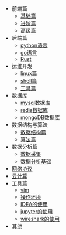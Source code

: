 * 前端篇
  * [基础篇](前端篇/基础篇/_sidebar.md)
  * [进阶篇](前端篇/进阶篇/_sidebar.md)
  * [高级篇](前端篇/高级篇/_sidebar.md)
* 后端篇
  * [python语言](后端篇/python语言/_sidebar.md)
  * [go语言](后端篇/go语言/_sidebar.md)
  * [Rust](后端篇/rust/_sidebar.md)
* 运维开发
  * [linux篇](运维篇/linux篇/_sidebar.md)
  * [shell篇](运维篇/shell篇/_sidebar.md)
  * [工具篇](运维篇/工具篇/_sidebar.md)
* 数据库
  * [mysql数据库](数据库/mysql数据库/_sidebar.md)
  * [redis数据库](数据库/redis数据库/_sidebar.md)
  * [mongoDB数据库](数据库/mongoDB数据库/_sidebar.md)
* 数据结构与算法
  * [数据结构篇](数据结构与算法/数据结构篇/_sidebar.md)
  * [算法篇](数据结构与算法/算法篇/_sidebar.md)
* 数据分析篇
  * [数据采集](数据分析/数据采集/_sidebar.md)
  * [数据分析基础](数据分析/数据分析基础篇/_sidebar.md)
* [网络协议](网络协议/_sidebar.md)
* [云计算](云计算/_sidebar.md)
* 工具篇
  * [vim](工具篇/vim/_sidebar.md)
  * [操作环境](工具篇/操作环境/_sidebar.md)
  * [IDEA的使用]()
  * [jupyter的使用]()
  * [wireshark的使用]()
* [其他](其他/_sidebar.md)



